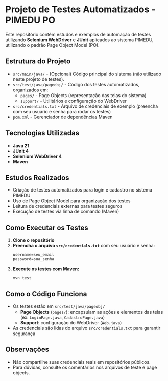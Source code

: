 # Projeto de Testes Automatizados - PIMEDU PO

Este repositório contém estudos e exemplos de automação de testes utilizando **Selenium WebDriver** e **JUnit** aplicados ao sistema PIMEDU, utilizando o padrão Page Object Model (PO).

## Estrutura do Projeto

- `src/main/java/` - (Opcional) Código principal do sistema (não utilizado neste projeto de testes).
- `src/test/java/pageobj/` - Código dos testes automatizados, organizados em:
  - `pages/` - Page Objects (representação das telas do sistema)
  - `support/` - Utilitários e configuração do WebDriver
- `src/credentials.txt` - Arquivo de credenciais de exemplo (preencha com seu usuário e senha para rodar os testes)
- `pom.xml` - Gerenciador de dependências Maven

## Tecnologias Utilizadas
- **Java 21**
- **JUnit 4**
- **Selenium WebDriver 4**
- **Maven**

## Estudos Realizados
- Criação de testes automatizados para login e cadastro no sistema PIMEDU
- Uso de Page Object Model para organização dos testes
- Leitura de credenciais externas para testes seguros
- Execução de testes via linha de comando (Maven)

## Como Executar os Testes
1. **Clone o repositório**
2. **Preencha o arquivo `src/credentials.txt`** com seu usuário e senha:
   ```
   username=seu_email
   password=sua_senha
   ```
3. **Execute os testes com Maven:**
   ```bash
   mvn test
   ```

## Como o Código Funciona
- Os testes estão em `src/test/java/pageobj/`
  - **Page Objects** (`pages/`): encapsulam as ações e elementos das telas (ex: `LoginPage.java`, `CadastroPage.java`)
  - **Support**: configuração do WebDriver (`Web.java`)
- As credenciais são lidas do arquivo `src/credentials.txt` para garantir segurança

## Observações
- Não compartilhe suas credenciais reais em repositórios públicos.
- Para dúvidas, consulte os comentários nos arquivos de teste e page objects. 